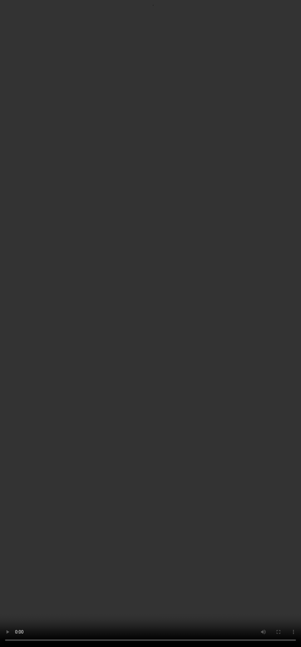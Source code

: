 # <span style="color:#000000">How to Write an Answer in LaTeX</span>

<video src="${PRIVATE_PREFERENCE_RANKING_VIDEO_2}" frameborder="0" allowfullscreen style="position: absolute; top: 0; left: 0; width: 100%; height: 100%; border: none; object-fit: cover;" controls="" controlslist="nodownload nofullscreen" style="width: 100%" />

## <span style="color:#364BC9">Key Guidelines (SOUL-Specific)</span>

<table>
  <tr>
    <th>Functions to be used</th>
    <th>Examples</th>
  </tr>
  <tr>
    <td>Use <span style="color:red">$...$</span> for inline math</td>
    <td><span style="color:green">$F = ma$</span></td>
  </tr>
  <tr>
    <td>Use <span style="color:red">$$...$$</span> for display math</td>
    <td><span style="color:green">$$F = ma$$</span></td>
  </tr>
  <tr>
    <td>Use <span style="color:red">\mathrm{} or \ce{}</span> for chemical names</td>
    <td><span style="color:green">$\mathrm{H_2O}$</span> or <span style="color:green">$\ce{H_2O}$</span></td>
  </tr>
  <tr>
    <td>Use <span style="color:red">\, \text{}</span> for units with spacing</td>
    <td><span style="color:green">$5\, \text{kg}$</span></td>
  </tr>
  <tr>
    <td>To adjust the brackets to the big fractions inside</td>
    <td><span style="color:green">\left(\frac{a}{b}\right)</span></td>
  </tr>
  <tr>
    <td>Tables</td>
    <td><span style="color:green">\begin{array}{|c|c|} \hline x & y \\ \hline \end{array}</span></td>
  </tr>
</table>
